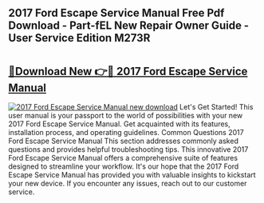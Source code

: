 ## 2017 Ford Escape Service Manual Free Pdf Download - Part-fEL New Repair Owner Guide - User Service Edition M273R

# <h2><a href="http://bc36768.oget.top/?id=2017+Ford+Escape+Service+Manual">🔗Download New 👉🔴 2017 Ford Escape Service Manual</a></h2>

[![2017 Ford Escape Service Manual new download](https://i.imgur.com/5g1atiW.png)](http://bc36768.oget.top/?id=2017+Ford+Escape+Service+Manual)
Let's Get Started! This user manual is your passport to the world of possibilities with your new 2017 Ford Escape Service Manual. Get acquainted with its features, installation process, and operating guidelines. Common Questions 2017 Ford Escape Service Manual This section addresses commonly asked questions and provides helpful troubleshooting tips. This innovative 2017 Ford Escape Service Manual offers a comprehensive suite of features designed to streamline your workflow. It's our hope that the 2017 Ford Escape Service Manual has provided you with valuable insights to kickstart your new device. If you encounter any issues, reach out to our customer service.
